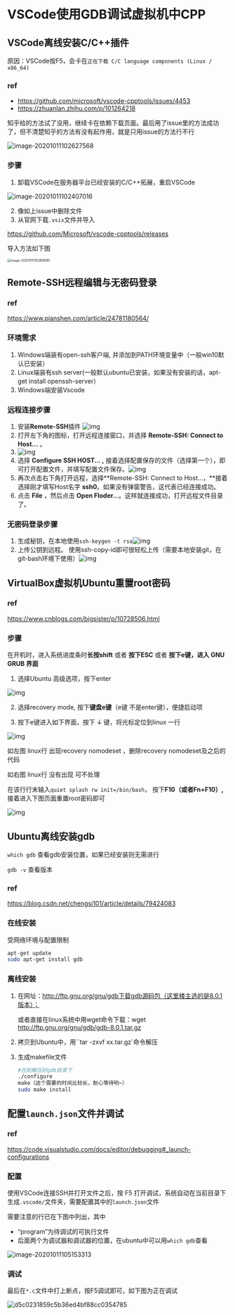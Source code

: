 # VSCode使用GDB调试虚拟机中CPP

## VSCode离线安装C/C++插件

原因：VSCode按F5，会卡在`正在下载 C/C language components (Linux / x86_64)`

### ref

- https://github.com/microsoft/vscode-cpptools/issues/4453
- https://zhuanlan.zhihu.com/p/101264218

知乎给的方法试了没用，继续卡在依赖下载页面。最后用了issue里的方法成功了，但不清楚知乎的方法有没有起作用，就是只用issue的方法行不行

![image-20201011102627568](../images/image-20201011102627568.png)

### 步骤

1. 卸载VSCode在服务器平台已经安装的C/C++拓展，重启VSCode

![image-20201011102407016](../images/image-20201011102407016.png)

2. 像如上issue中删除文件
3. 从官网下载`.vsix`文件并导入

https://github.com/Microsoft/vscode-cpptools/releases

导入方法如下图

<img src="../images/image-20201011102806561.png" alt="image-20201011102806561" style="zoom: 50%;" />

## Remote-SSH远程编辑与无密码登录

### ref

https://www.pianshen.com/article/24781180564/

### 环境需求

1. Windows端装有open-ssh客户端, 并添加到PATH环境变量中（一般win10默认已安装）
2. Linux端装有ssh server(一般默认ubuntu已安装，如果没有安装的话，apt-get install openssh-server）
3. Windows端安装Vscode

### 远程连接步骤

1. 安装**Remote-SSH**插件 ![img](../images/316605c1b9b489462e338dab994144a6.png)
2. 打开左下角的图标，打开远程连接窗口，并选择 **Remote-SSH: Connect to Host...** 。
3. ![img](../images/e5d592a3af7a3c269aadb1c105edff76.png)
4. 选择 **Configure SSH HOST... ,** 接着选择配置保存的文件（选择第一个），即可打开配置文件，并填写配置文件保存。![img](../images/0e35717f4cd6a5a0d7f957281e846a13.png)
5. 再次点击右下角打开远程，选择**Remote-SSH: Connect to Host...，**接着选择刚才填写Host名字 **ssh0**。如果没有弹窗警告，这代表已经连接成功。
6. 点击 **File** ，然后点击 **Open Floder..**.。这样就连接成功，打开远程文件目录了。

### 无密码登录步骤

1. 生成秘钥，在本地使用`ssh-keygen -t rsa`![img](../images/17d0498a46aa2e161cf43936b9850a65.png)
2. 上传公钥到远程。 使用ssh-copy-id即可很轻松上传（需要本地安装git，在git-bash环境下使用）![img](../images/475424050910621a72ce0a0476440f09.png)

## VirtualBox虚拟机Ubuntu重置root密码

### ref

https://www.cnblogs.com/bigsister/p/10728506.html

### 步骤

在开机时，进入系统进度条时**长按shift** 或者 **按下ESC** 或者 **按下e键，进入 GNU GRUB 界面**

1. 选择Ubuntu 高级选项，按下enter

![img](../images/1531019-20190418105914775-2033027201.png)

2. 选择recovery mode, 按下**键盘e键**（e键 不是enter键），便捷启动项

3. 按下e键进入如下界面，按下 ↓ 键，将光标定位到linux 一行

![img](../images/1531019-20190418110420332-1312947970.png)

如左图 linux行 出现recovery nomodeset ，删除recovery nomodeset及之后的代码

如右图 linux行 没有出现 可不处理

在该行行末输入`quiet splash rw init=/bin/bash`， 按下**F10（或者Fn+F10）,** 接着进入下图页面重置root密码即可

![img](../images/1531019-20190418110915581-871363570.png)

## Ubuntu离线安装gdb

`which gdb` 查看gdb安装位置，如果已经安装则无需进行

`gdb -v` 查看版本

### ref

https://blog.csdn.net/chengsi101/article/details/79424083

### 在线安装

受网络环境与配置限制

```bash
apt-get update
sudo apt-get install gdb 
```

### 离线安装

1. 在网址：http://ftp.gnu.org/gnu/gdb下载gdb源码包（这里楼主选的是8.0.1版本）；

   或者直接在linux系统中用wget命令下载：wget http://ftp.gnu.org/gnu/gdb/gdb-8.0.1.tar.gz

2. 拷贝到Ubuntu中，用``tar -zxvf xx.tar.gz`命令解压

3. 生成makefile文件

   ```bash
   #在到解压好gdb目录下
   ./configure
   make（这个需要的时间比较长，耐心等待哟~）
   sudo make install
   ```

   

## 配置`launch.json`文件并调试

### ref

https://code.visualstudio.com/docs/editor/debugging#_launch-configurations

### 配置

使用VSCode连接SSH并打开文件之后，按 F5 打开调试，系统自动在当前目录下生成`.vscode/`文件夹，需要配置其中的`launch.json`文件

需要注意的行已在下图中列出，其中

- “program”为待调试的可执行文件
- 后面两个为调试器和调试器的位置，在ubuntu中可以用`which gdb`查看

![image-20201011105153313](../images/image-20201011105153313.png)



### 调试

最后在`*.c`文件中打上断点，按F5调试即可，如下图为正在调试

![d5c0231859c5b36ed4bf88cc0354785](../images/d5c0231859c5b36ed4bf88cc0354785.png)


